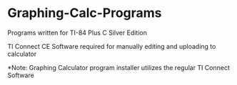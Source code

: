 # Graphing-Calc-Programs

Programs written for TI-84 Plus C Silver Edition

TI Connect CE Software required for manually editing and uploading to calculator

*Note: Graphing Calculator program installer utilizes the regular TI Connect Software
